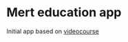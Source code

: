 # Mert education app

Initial app based on [videocourse](https://www.youtube.com/watch?v=ivDjWYcKDZI&t=6600s&ab_channel=%D0%92%D0%BB%D0%B0%D0%B4%D0%B8%D0%BB%D0%B5%D0%BD%D0%9C%D0%B8%D0%BD%D0%B8%D0%BD)
